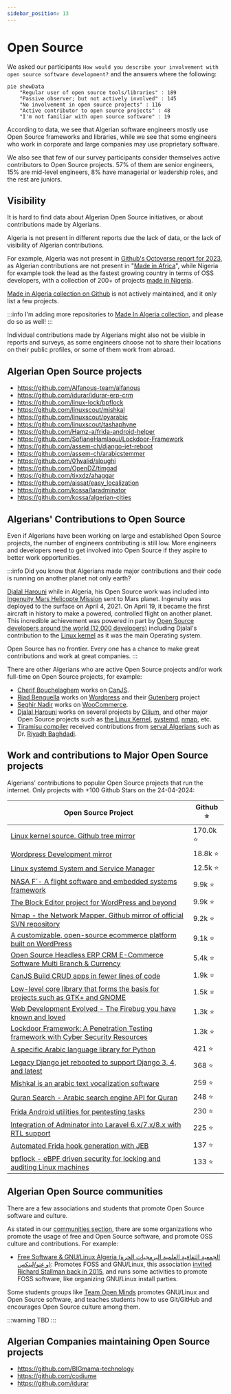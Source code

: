 ```yaml
---
sidebar_position: 13
---
```


# Open Source

We asked our participants `How would you describe your involvement with open source software development?` and the answers where the following:

```mermaid
pie showData
    "Regular user of open source tools/libraries" : 189
    "Passive observer; but not actively involved" : 145
    "No involvement in open source projects" : 116
    "Active contributor to open source projects" : 48
    "I'm not familiar with open source software" : 19
```

According to data, we see that Algerian software engineers mostly use Open Source frameworks and libraries, while we see that some engineers who work in corporate and large companies may use proprietary software.

We also see that few of our survey participants consider themselves active contributors to Open Source projects. 57% of them are senior engineers, 15% are mid-level engineers, 8% have managerial or leadership roles, and the rest are juniors.

## Visibility

It is hard to find data about Algerian Open Source initiatives, or about contributions made by Algerians.

Algeria is not present in different reports due the lack of data, or the lack of visibility of Algerian contributions.

For example, Algeria was not present in [Github's Octoverse report for 2023](https://github.blog/2023-11-08-the-state-of-open-source-and-ai/#fastest-growing-developer-communities-in-africa), as Algerian contributions are not present in "[Made in Africa](https://github.com/collections/made-in-africa)", while Nigeria for example took the lead as the fastest growing country in terms of OSS developers, with a collection of 200+ of projects [made in Nigeria](https://github.com/acekyd/made-in-nigeria).

[Made in Algeria collection on Github](https://github.com/collections/made-in-algeria) is not actively maintained, and it only list a few projects.

:::info
I'm adding more repositories to [Made In Algeria collection](https://github.com/github/explore/pull/4285), and please do so as well!
:::

Individual contributions made by Algerians might also not be visible in reports and surveys, as some engineers choose not to share their locations on their public profiles, or some of them work from abroad.

## Algerian Open Source projects

- https://github.com/Alfanous-team/alfanous
- https://github.com/idurar/idurar-erp-crm
- https://github.com/linux-lock/bpflock
- https://github.com/linuxscout/mishkal
- https://github.com/linuxscout/pyarabic
- https://github.com/linuxscout/tashaphyne
- https://github.com/Hamz-a/frida-android-helper
- https://github.com/SofianeHamlaoui/Lockdoor-Framework
- https://github.com/assem-ch/django-jet-reboot
- https://github.com/assem-ch/arabicstemmer
- https://github.com/01walid/sloughi
- https://github.com/OpenDZ/timgad
- https://github.com/tixxdz/ahaggar
- https://github.com/aissat/easy_localization
- https://github.com/kossa/laradminator
- https://github.com/kossa/algerian-cities

## Algerians' Contributions to Open Source

Even if Algerians have been working on large and established Open Source projects, the number of engineers
contributing is still low. More engineers and developers need to get involved into Open Source if they aspire to
better work opportunities.

:::info
Did you know that Algerians made major contributions and their code is running on another planet not only earth?

[Djalal Harouni](https://github.com/tixxdz) while in Algeria, his Open Source work was included into [Ingenuity Mars Helicopte Mission](https://www.jpl.nasa.gov/missions/ingenuity)
sent to Mars planet. Ingenuity was deployed to the surface on April 4, 2021. On April 19, it became the first aircraft in history to make a powered, controlled flight on another
planet.
This incredible achievement was powered in part by [Open Source developers around the world (12,000 developers)](https://github.blog/2021-04-19-open-source-goes-to-mars/)
including Djalal's contribution to the [Linux kernel](https://github.com/torvalds/linux) as it was the main Operating system.

Open Source has no frontier. Every one has a chance to make great contributions and work at great companies.
:::

There are other Algerians who are active Open Source projects and/or work full-time on Open Source projects, for example:

- [Cherif Bouchelaghem](https://github.com/cherifGsoul) works on [CanJS](https://github.com/canjs).
- [Riad Benguella](https://github.com/youknowriad) works on [Wordpress](https://github.com/wordpress) and their [Gutenberg](https://github.com/WordPress/gutenberg) project
- [Seghir Nadir](https://github.com/senadir) works on  [WooCommerce](https://github.com/woocommerce/woocommerce).
- [Djalal Harouni](https://github.com/tixxdz) works on several projects by [Cilium](https://github.com/cilium), and other major Open Source projects such as [the Linux Kernel](https://github.com/torvalds/linux), [systemd](https://github.com/systemd/systemd), [nmap](https://nmap.org/), etc.
- [Tiramisu compiler](https://github.com/Tiramisu-Compiler/tiramisu) received contributions from [serval Algerians](https://github.com/Tiramisu-Compiler/tiramisu/blob/master/CONTRIBUTORS) such as Dr. [Riyadh Baghdadi](https://github.com/rbaghdadi).

## Work and contributions to Major Open Source projects

Algerians' contributions to popular Open Source projects that run the internet. Only projects with +100 Github Stars on the 24-04-2024:

|  Open Source Project  |    Github   ⭐  |
|--------------------------------------------------------------------------------------------------------------------|---------------|
| [Linux kernel source. Github tree mirror](https://github.com/torvalds/linux)                                       |   170.0k   ⭐ |
| [Wordpress Development mirror](https://github.com/WordPress/WordPress)                                             |    18.8k   ⭐ |
| [Linux systemd System and Service Manager](https://github.com/systemd/systemd)                                     |    12.5k   ⭐ |
| [NASA F´- A flight software and embedded systems framework](https://github.com/nasa/fprime)                        |     9.9k   ⭐ |
| [The Block Editor project for WordPress and beyond](https://github.com/WordPress/gutenberg)                        |     9.9k   ⭐ |
| [Nmap - the Network Mapper. Github mirror of official SVN repository](https://github.com/nmap/nmap)                |     9.2k   ⭐ |
| [A customizable, open-source ecommerce platform built on WordPress](https://github.com/woocommerce/woocommerce)    |     9.1k   ⭐ |
| [Open Source Headless ERP CRM E-Commerce Software Multi Branch & Currency](https://github.com/idurar/idurar-erp-crm)|    5.4k   ⭐ |
| [CanJS Build CRUD apps in fewer lines of code](https://github.com/canjs/canjs)                                     |     1.9k   ⭐ |
| [Low-level core library that forms the basis for projects such as GTK+ and GNOME](https://github.com/GNOME/glib)   |     1.5k   ⭐ |
| [Web Development Evolved - The Firebug you have known and loved](https://github.com/firebug/firebug)               |     1.3k   ⭐ |
| [Lockdoor Framework: A Penetration Testing framework with Cyber Security Resources](https://github.com/SofianeHamlaoui/Lockdoor-Framework)|     1.3k   ⭐ |
| [A specific Arabic language library for Python](https://github.com/linuxscout/pyarabic)                            |      421   ⭐ |
| [Legacy Django jet rebooted to support Django 3, 4, and latest](https://github.com/assem-ch/django-jet-reboot)     |      368   ⭐ |
| [Mishkal is an arabic text vocalization software](https://github.com/linuxscout/mishkal)                           |      259   ⭐ |
| [Quran Search - Arabic search engine API for Quran](https://github.com/Alfanous-team/alfanous)                     |      248   ⭐ |
| [Frida Android utilities for pentesting tasks](https://github.com/Hamz-a/frida-android-helper)                     |      230   ⭐ |
| [Integration of Adminator into Laravel 6.x/7.x/8.x with RTL support](https://github.com/kossa/laradminator)        |      225   ⭐ |
| [Automated Frida hook generation with JEB ](https://github.com/Hamz-a/jeb2frida)                                   |      137   ⭐ |
| [bpflock - eBPF driven security for locking and auditing Linux machines](https://github.com/linux-lock/bpflock)    |      133   ⭐ |


## Algerian Open Source communities

There are a few associations and students that promote Open Source software and culture.

As stated in our [communities section](/docs/insights/communities.md), there are some organizations who promote the usage of free and Open Source software, and promote OSS culture and contributions. For example:

- [Free Software & GNU/Linux Algeria (الجمعية الثقافية العلمية البرمجيات الحرة و غنو/لينكس)](https://www.facebook.com/fsgla): Promotes FOSS and GNU/Linux, this association [invited Richard Stallman back in 2015](https://www.fsf.org/events/rms-20150205-djelfa), and runs some activities to promote FOSS software, like organizing GNU/Linux install parties.

Some students groups like [Team Open Minds](https://github.com/open-minds/) promotes GNU/Linux and Open Source software, and teaches students how to use Git/GitHub and encourages Open Source culture among them.

:::warning
TBD
:::


## Algerian Companies maintaining Open Source projects

- https://github.com/BIGmama-technology
- https://github.com/codiume
- https://github.com/idurar
